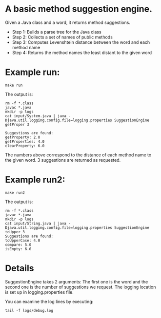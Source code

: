 # A basic method suggestion engine. 

Given a Java class and a word, it returns method suggestions.

- Step 1: Builds a parse tree for the Java class
- Step 2: Collects a set of names of public methods
- Step 3: Computes Levenshtein distance between the word and each method name
- Step 4: Returns the method names the least distant to the given word


# Example run:

```
make run
```

The output is:

```
rm -f *.class
javac *.java
mkdir -p logs
cat input/System.java | java -Djava.util.logging.config.file=logging.properties SuggestionEngine getProper 3

Suggestions are found:
getProperty: 2.0
getProperties: 4.0
clearProperty: 6.0
```

The numbers above correspond to the distance of each method name to the given word. 3 suggestions are returned as requested.


# Example run2:

```
make run2
```

The output is:

```
rm -f *.class
javac *.java
mkdir -p logs
cat input/String.java | java -Djava.util.logging.config.file=logging.properties SuggestionEngine toUpper 3
Suggestions are found:
toUpperCase: 4.0
compare: 5.0
isEmpty: 6.0
```

# Details
SuggestionEngine takes 2 arguments: The first one is the word and the second one is the number of suggestions we request.
The logging location is set up in logging.properties file.

You can examine the log lines by executing:

```
tail -f logs/debug.log
```
